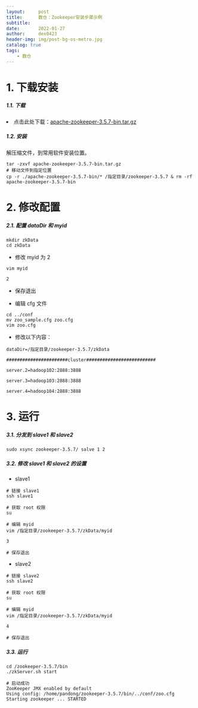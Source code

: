 ```yaml
---
layout:     post
title:      数仓：Zookeeper安装步骤示例
subtitle:   
date:       2022-01-27
author:     dex0423
header-img: img/post-bg-os-metro.jpg
catalog: true
tags:
    - 数仓
---
```


# 1. 下载安装

##### 1.1. 下载

<li>点击此处下载：<a href="https://yuyan.fandom.com/zh/wiki/%E4%B8%89%E5%8F%B6%E8%8D%89%E5%9B%BD%E9%99%85%E8%AF%AD">apache-zookeeper-3.5.7-bin.tar.gz</a></li>

##### 1.2. 安装

解压缩文件，到常用软件安装位置。

```aidl
tar -zxvf apache-zookeeper-3.5.7-bin.tar.gz
# 移动文件到指定位置
cp -r ./apache-zookeeper-3.5.7-bin/* /指定目录/zookeeper-3.5.7 & rm -rf apache-zookeeper-3.5.7-bin
```

# 2. 修改配置

##### 2.1. 配置 dataDir 和 myid

```aidl
mkdir zkData
cd zkData
```

- 修改 myid 为 2

```aidl
vim myid
```
```aidl
2
```
- 保存退出

- 编辑 cfg 文件

```aidl
cd ../conf
mv zoo_sample.cfg zoo.cfg
vim zoo.cfg 
```

- 修改以下内容：

```aidl
dataDir=/指定目录/zookeeper-3.5.7/zkData
```

```aidl
#######################cluster##########################

server.2=hadoop102:2888:3888

server.3=hadoop103:2888:3888

server.4=hadoop104:2888:3888

```

# 3. 运行

##### 3.1. 分发到 slave1 和 slave2

```aidl
sudo xsync zookeeper-3.5.7/ salve 1 2
```

##### 3.2. 修改 slave1 和 slave2 的设置

- slave1

```aidl
# 链接 slave1
ssh slave1

# 获取 root 权限
su

# 编辑 myid
vim /指定目录/zookeeper-3.5.7/zkData/myid

3

# 保存退出
```
- slave2

```aidl
# 链接 slave2
ssh slave2

# 获取 root 权限
su

# 编辑 myid
vim /指定目录/zookeeper-3.5.7/zkData/myid

4

# 保存退出
```

##### 3.3. 运行

```aidl
cd /zookeeper-3.5.7/bin
./zkServer.sh start

# 启动成功
ZooKeeper JMX enabled by default
Using config: /home/pandong/zookeeper-3.5.7/bin/../conf/zoo.cfg
Starting zookeeper ... STARTED
```
